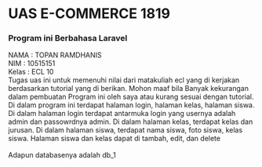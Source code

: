 <h1>UAS E-COMMERCE 1819 </h1>
<h3>Program ini Berbahasa Laravel </h3>
NAMA  : TOPAN RAMDHANIS <br>
NIM   : 10515151 <br>
Kelas : ECL 10 <br>
Tugas uas ini untuk memenuhi nilai dari matakuliah ecl yang di kerjakan berdasarkan tutorial yang di berikan. Mohon maaf bila Banyak kekurangan dalam pembuatan Program ini oleh saya atau kurang sesuai dengan tutorial. Di dalam program ini terdapat halaman login, halaman kelas, halaman siswa. Di dalam halaman login terdapat antarmuka login yang usernya adalah admin dan passowrdnya admin. Di dalam halaman kelas, terdapat kelas dan jurusan. Di dalam halaman siswa, terdapat nama siswa, foto siswa, kelas siswa. Halaman siswa dan kelas dapat di tambah, edit, dan delete <br>
<br>
Adapun databasenya adalah db_1
